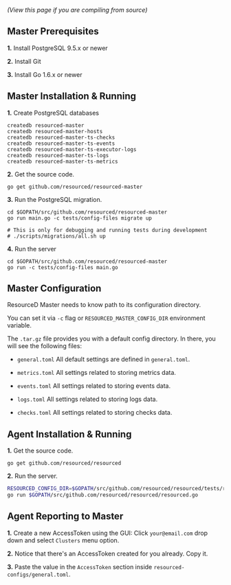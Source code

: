 *(View this page if you are compiling from source)*


## Master Prerequisites

**1.** Install PostgreSQL 9.5.x or newer

**2.** Install Git

**3.** Install Go 1.6.x or newer


## Master Installation & Running

**1.** Create PostgreSQL databases

```
createdb resourced-master
createdb resourced-master-hosts
createdb resourced-master-ts-checks
createdb resourced-master-ts-events
createdb resourced-master-ts-executor-logs
createdb resourced-master-ts-logs
createdb resourced-master-ts-metrics
```

**2.** Get the source code.

```
go get github.com/resourced/resourced-master
```

**3.** Run the PostgreSQL migration.

```
cd $GOPATH/src/github.com/resourced/resourced-master
go run main.go -c tests/config-files migrate up

# This is only for debugging and running tests during development
# ./scripts/migrations/all.sh up
```

**4.** Run the server

```
cd $GOPATH/src/github.com/resourced/resourced-master
go run -c tests/config-files main.go
```


## Master Configuration

ResourceD Master needs to know path to its configuration directory.

You can set it via `-c` flag or `RESOURCED_MASTER_CONFIG_DIR` environment variable.

The `.tar.gz` file provides you with a default config directory. In there, you will see the following files:

* `general.toml` All default settings are defined in `general.toml`.

* `metrics.toml` All settings related to storing metrics data.

* `events.toml` All settings related to storing events data.

* `logs.toml` All settings related to storing logs data.

* `checks.toml` All settings related to storing checks data.


## Agent Installation & Running

**1.** Get the source code.

```
go get github.com/resourced/resourced
```

**2.** Run the server.

```bash
RESOURCED_CONFIG_DIR=$GOPATH/src/github.com/resourced/resourced/tests/resourced-configs \
go run $GOPATH/src/github.com/resourced/resourced/resourced.go
```


## Agent Reporting to Master

**1.** Create a new AccessToken using the GUI: Click `your@email.com` drop down and select `Clusters` menu option.

**2.** Notice that there's an AccessToken created for you already. Copy it.

**3.** Paste the value in the `AccessToken` section inside `resourced-configs/general.toml`.
